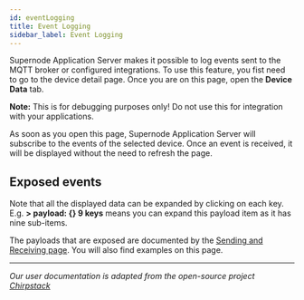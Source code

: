 ```yaml
---
id: eventLogging
title: Event Logging
sidebar_label: Event Logging
---
```


Supernode Application Server makes it possible to log events sent to the MQTT broker or configured integrations. To use this feature, you fist need to go to the device detail page. Once you are on this page, open the **Device Data** tab.

**Note:** This is for debugging purposes only! Do not use this for integration with your applications.

As soon as you open this page, Supernode Application Server will subscribe to the events of the selected device. Once an event is received, it will be displayed without the need to refresh the page.

## Exposed events

Note that all the displayed data can be expanded by clicking on each key. E.g. **> payload: {} 9 keys** means you can expand this payload item as it has nine sub-items.

The payloads that are exposed are documented by the [Sending and Receiving page](https://www.chirpstack.io/application-server/integrations/events/). You will also find examples on this page.

---

_Our user documentation is adapted from the open-source project [Chirpstack](https://www.chirpstack.io/application-server/)_
